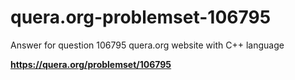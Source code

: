 # quera.org-problemset-106795
Answer for question 106795 quera.org website with C++ language

**https://quera.org/problemset/106795**